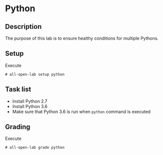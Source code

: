 # Python

## Description
The purpose of this lab is to ensure healthy conditions for multiple Pythons.

## Setup
Execute
```console
# all-open-lab setup python
```

## Task list
* Install Python 2.7
* Install Python 3.6
* Make sure that Python 3.6 is run when `python` command is executed

## Grading
Execute
```console
# all-open-lab grade python
```
